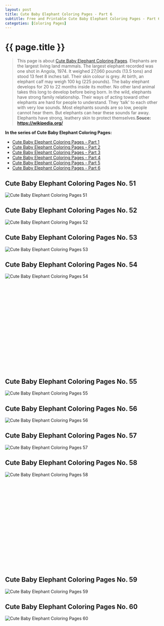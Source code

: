 ```yaml
---
layout: post
title: Cute Baby Elephant Coloring Pages - Part 6
subtitle: Free and Printable Cute Baby Elephant Coloring Pages - Part 6
categoties: [Coloring Pages]
---
```

{{ page.title }}
================
> This page is about [Cute Baby Elephant Coloring Pages](https://hoanghabelle.github.io/). Elephants are the largest living land mammals. The largest elephant recorded was one shot in Angola, 1974. It weighed 27,060 pounds (13.5 tons) and stood 13 feet 8 inches tall. Their skin colour is grey. At birth, an elephant calf may weigh 100 kg (225 pounds). The baby elephant develops for 20 to 22 months inside its mother. No other land animal takes this long to develop before being born. In the wild, elephants have strong family relationship. Their ways of acting toward other elephants are hard for people to understand. They 'talk' to each other with very low sounds. Most elephants sounds are so low, people cannot hear them. But elephants can hear these sounds far away. Elephants have strong, leathery skin to protect themselves.__Souce: https://wikipedia.org/__

**In the series of Cute Baby Elephant Coloring Pages:**

* [Cute Baby Elephant Coloring Pages - Part 1](https://hoanghabelle.github.io/2017/11/16/Cute-Baby-Elephant-Coloring-Pages-part-1.html)
* [Cute Baby Elephant Coloring Pages - Part 2](https://hoanghabelle.github.io/2017/11/16/Cute-Baby-Elephant-Coloring-Pages-part-2.html)
* [Cute Baby Elephant Coloring Pages - Part 3](https://hoanghabelle.github.io/2017/11/16/Cute-Baby-Elephant-Coloring-Pages-part-3.html)
* [Cute Baby Elephant Coloring Pages - Part 4](https://hoanghabelle.github.io/2017/11/16/Cute-Baby-Elephant-Coloring-Pages-part-4.html)
* [Cute Baby Elephant Coloring Pages - Part 5](https://hoanghabelle.github.io/2017/11/16/Cute-Baby-Elephant-Coloring-Pages-part-5.html)
* [Cute Baby Elephant Coloring Pages - Part 6](https://hoanghabelle.github.io/2017/11/16/Cute-Baby-Elephant-Coloring-Pages-part-6.html)
## Cute Baby Elephant Coloring Pages No. 51
![Cute Baby Elephant Coloring Pages 51](https://hoanghabelle.github.io/img2/Cute-Baby-Elephant-Coloring-Pages%20(51).jpg "Cute Baby Elephant Coloring Pages 51")

## Cute Baby Elephant Coloring Pages No. 52
![Cute Baby Elephant Coloring Pages 52](https://hoanghabelle.github.io/img2/Cute-Baby-Elephant-Coloring-Pages%20(52).jpg "Cute Baby Elephant Coloring Pages 52")

## Cute Baby Elephant Coloring Pages No. 53
![Cute Baby Elephant Coloring Pages 53](https://hoanghabelle.github.io/img2/Cute-Baby-Elephant-Coloring-Pages%20(53).jpg "Cute Baby Elephant Coloring Pages 53")

## Cute Baby Elephant Coloring Pages No. 54
![Cute Baby Elephant Coloring Pages 54](https://hoanghabelle.github.io/img2/Cute-Baby-Elephant-Coloring-Pages%20(54).jpg "Cute Baby Elephant Coloring Pages 54")

<script async src="//pagead2.googlesyndication.com/pagead/js/adsbygoogle.js"></script><!-- Texxtonly --><ins class="adsbygoogle" style="display:inline-block;width:336px;height:280px" data-ad-client="ca-pub-6753140515841889" data-ad-slot="3207852233"></ins><script>(adsbygoogle = window.adsbygoogle || []).push({}); </script>

## Cute Baby Elephant Coloring Pages No. 55
![Cute Baby Elephant Coloring Pages 55](https://hoanghabelle.github.io/img2/Cute-Baby-Elephant-Coloring-Pages%20(55).jpg "Cute Baby Elephant Coloring Pages 55")

## Cute Baby Elephant Coloring Pages No. 56
![Cute Baby Elephant Coloring Pages 56](https://hoanghabelle.github.io/img2/Cute-Baby-Elephant-Coloring-Pages%20(56).jpg "Cute Baby Elephant Coloring Pages 56")

## Cute Baby Elephant Coloring Pages No. 57
![Cute Baby Elephant Coloring Pages 57](https://hoanghabelle.github.io/img2/Cute-Baby-Elephant-Coloring-Pages%20(57).jpg "Cute Baby Elephant Coloring Pages 57")

## Cute Baby Elephant Coloring Pages No. 58
![Cute Baby Elephant Coloring Pages 58](https://hoanghabelle.github.io/img2/Cute-Baby-Elephant-Coloring-Pages%20(58).jpg "Cute Baby Elephant Coloring Pages 58")

<script async src="//pagead2.googlesyndication.com/pagead/js/adsbygoogle.js"></script><!-- Texxtonly --><ins class="adsbygoogle" style="display:inline-block;width:336px;height:280px" data-ad-client="ca-pub-6753140515841889" data-ad-slot="3207852233"></ins><script>(adsbygoogle = window.adsbygoogle || []).push({}); </script>

## Cute Baby Elephant Coloring Pages No. 59
![Cute Baby Elephant Coloring Pages 59](https://hoanghabelle.github.io/img2/Cute-Baby-Elephant-Coloring-Pages%20(59).jpg "Cute Baby Elephant Coloring Pages 59")

## Cute Baby Elephant Coloring Pages No. 60
![Cute Baby Elephant Coloring Pages 60](https://hoanghabelle.github.io/img2/Cute-Baby-Elephant-Coloring-Pages%20(60).jpg "Cute Baby Elephant Coloring Pages 60")

